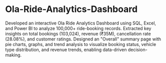 # Ola-Ride-Analytics-Dashboard
Developed an interactive Ola Ride Analytics Dashboard using SQL, Excel, and Power BI to analyze 100,000+ ride-booking records. Extracted key insights on total bookings (103,024), revenue (₹35M), cancellation rate (28.08%), and customer ratings. Designed an "Overall" summary page with pie charts, graphs, and trend analysis to visualize booking status, vehicle type distribution, and revenue trends, enabling data-driven decision-making.

